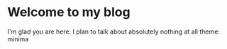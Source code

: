 # Welcome to my blog

I'm glad you are here. I plan to talk about absolutely nothing at all
theme: minima
